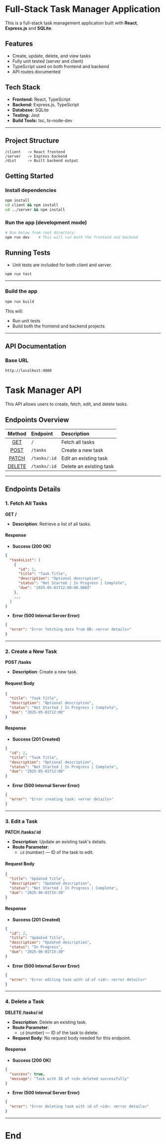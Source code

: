 # Full-Stack Task Manager Application

This is a full-stack task management application built with **React**, **Express.js** and **SQLite**.

## Features

- Create, update, delete, and view tasks
- Fully unit tested (server and client)
- TypeScript used on both frontend and backend
- API routes documented

## Tech Stack

- **Frontend:** React, TypeScript
- **Backend:** Express.js, TypeScript
- **Database:** SQLite
- **Testing:** Jest
- **Build Tools:** tsc, ts-node-dev

---

## Project Structure

```
/client   -> React frontend
/server   -> Express backend
/dist     -> Built backend output
```

## Getting Started

### Install dependencies

```bash
npm install
cd client && npm install
cd ../server && npm install
```

### Run the app (development mode)

```bash
# Run below from root directory:
npm run dev    # This will run both the frontend and backend
```

## Running Tests

- Unit tests are included for both client and server.

```bash
npm run test
```

---

### Build the app

```bash
npm run build
```

This will:

- Run unit tests
- Build both the frontend and backend projects

---

## API Documentation

### Base URL

```
http://localhost:4000
```

# Task Manager API

This API allows users to create, fetch, edit, and delete tasks.

## Endpoints Overview

|            Method            | Endpoint     | Description             |
| :--------------------------: | :----------- | :---------------------- |
|  [GET](#1-fetch-all-tasks)   | `/`          | Fetch all tasks         |
| [POST](#2-create-a-new-task) | `/tasks`     | Create a new task       |
|   [PATCH](#3-edit-a-task)    | `/tasks/:id` | Edit an existing task   |
|  [DELETE](#4-delete-a-task)  | `/tasks/:id` | Delete an existing task |

---

## Endpoints Details

### 1. Fetch All Tasks

**GET /**

- **Description**: Retrieve a list of all tasks.

#### Response

- **Success (200 OK)**

```json
{
  "tasksList": [
    {
      "id": 1,
      "title": "Task Title",
      "description": "Optional description",
      "status": "Not Started | In Progress | Complete",
      "due": "2025-05-01T12:00:00.000Z"
    },
    ...
  ]
}
```

- **Error (500 Internal Server Error)**

```json
{
  "error": "Error fetching data from DB: <error details>"
}
```

---

### 2. Create a New Task

**POST /tasks**

- **Description**: Create a new task.

#### Request Body

```json
{
  "title": "Task Title",
  "description": "Optional description",
  "status": "Not Started | In Progress | Complete",
  "due": "2025-05-01T12:00"
}
```

#### Response

- **Success (201 Created)**

```json
{
  "id": 2,
  "title": "Task Title",
  "description": "Optional description",
  "status": "Not Started | In Progress | Complete",
  "due": "2025-05-01T12:00"
}
```

- **Error (500 Internal Server Error)**

```json
{
  "error": "Error creating task: <error details>"
}
```

---

### 3. Edit a Task

**PATCH /tasks/:id**

- **Description**: Update an existing task's details.
- **Route Parameter**:
  - `id` (number) — ID of the task to edit.

#### Request Body

```json
{
  "title": "Updated Title",
  "description": "Updated description",
  "status": "Not Started | In Progress | Complete",
  "due": "2025-06-01T15:30"
}
```

#### Response

- **Success (201 Created)**

```json
{
  "id": 2,
  "title": "Updated Title",
  "description": "Updated description",
  "status": "In Progress",
  "due": "2025-06-01T15:30"
}
```

- **Error (500 Internal Server Error)**

```json
{
  "error": "Error editing task with id of <id>: <error details>"
}
```

---

### 4. Delete a Task

**DELETE /tasks/:id**

- **Description**: Delete an existing task.
- **Route Parameter**:
  - `id` (number) — ID of the task to delete.
- **Request Body**: No request body needed for this endpoint.

#### Response

- **Success (200 OK)**

```json
{
  "success": true,
  "message": "Task with ID of <id> deleted successfully"
}
```

- **Error (500 Internal Server Error)**

```json
{
  "error": "Error deleting task with id of <id>: <error details>"
}
```

---

# End
